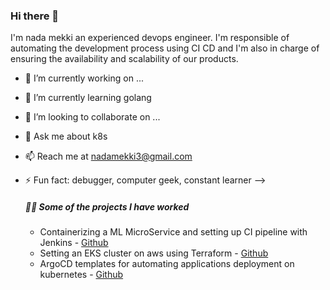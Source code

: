 ### Hi there 👋

I'm nada mekki an experienced devops engineer. I'm responsible of automating the development process using CI CD and I'm  also in charge of ensuring the availability 
and scalability of our products.

- 🔭 I’m currently working on ...
- 🌱 I’m currently learning golang
- 👯 I’m looking to collaborate on ...
- 💬 Ask me about k8s
- 📫 Reach me at nadamekki3@gmail.com
- ⚡ Fun fact: debugger, computer geek, constant learner
-->

  ##### 👨‍💻 Some of the projects I have worked 
  -  Containerizing a ML MicroService and setting up CI pipeline with Jenkins - [Github](https://github.com/nada809/DockerProject.git)
  -  Setting an EKS cluster on aws using Terraform - [Github](https://github.com/nada809/terraform-eks-dev.git)
  -  ArgoCD templates for automating applications deployment on kubernetes - [Github](https://github.com/nada809/argocd-apps.git)
